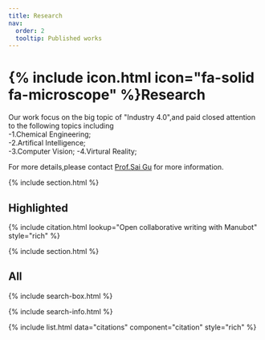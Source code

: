 ```yaml
---
title: Research
nav:
  order: 2
  tooltip: Published works
---
```


# {% include icon.html icon="fa-solid fa-microscope" %}Research

Our work focus on the big topic of "Industry 4.0",and paid closed attention to the following topics including  
-1.Chemical Engineering;  
-2.Artifical Intelligence;  
-3.Computer Vision;
-4.Virtural Reality;

For more details,please contact [Prof.Sai Gu](https://warwick.ac.uk/fac/sci/eng/people/sai_gu/) for more information.

{% include section.html %}

## Highlighted

{% include citation.html lookup="Open collaborative writing with Manubot" style="rich" %}

{% include section.html %}

## All

{% include search-box.html %}

{% include search-info.html %}

{% include list.html data="citations" component="citation" style="rich" %}
